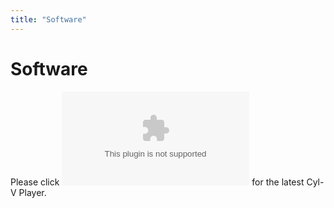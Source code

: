 ```yaml
---
title: "Software"
---
```

# Software

Please click **<embed src="/rosco/product/cyl-v_hd_recorder/cyl-v_player.zip" class="align-center" />** for the latest Cyl-V Player.
